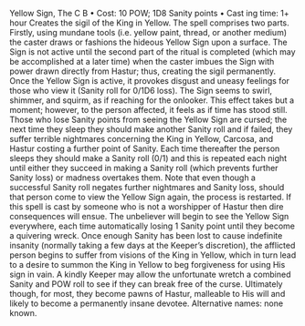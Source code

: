 Yellow Sign, The C B
• Cost:  10 POW; 1D8 Sanity points
•
 Cast
ing time: 1+ hour
Creates the sigil of the King in Yellow. The spell comprises 
two parts. Firstly, using mundane tools (i.e. yellow paint, 
thread, or another medium) the caster draws or fashions 
the hideous Yellow Sign upon a surface. The Sign is not 
active until the second part of the ritual is completed 
(which may be accomplished at a later time) when the 
caster imbues the Sign with power drawn directly from 
Hastur; thus, creating the sigil permanently.
Once the Yellow Sign is active, it provokes disgust and 
uneasy feelings for those who view it (Sanity roll for 0/1D6 
loss). The Sign seems to swirl, shimmer, and squirm, as if 
reaching for the onlooker. This effect takes but a moment; 
however, to the person affected, it feels as if time has 
stood still. 
Those who lose Sanity points from seeing the Yellow 
Sign are cursed; the next time they sleep they should 
make another Sanity roll and if failed, they suffer terrible 
nightmares concerning the King in Yellow, Carcosa, 
and Hastur costing a further point of Sanity. Each time 
thereafter the person sleeps they should make a Sanity 
roll (0/1) and this is repeated each night until either they 
succeed in making a Sanity roll (which prevents further 
Sanity loss) or madness overtakes them. Note that even 
though a successful Sanity roll negates further nightmares 
and Sanity loss, should that person come to view the Yellow 
Sign again, the process is restarted.
If this spell is cast by someone who is not a worshipper of 
Hastur then dire consequences will ensue. The unbeliever 
will begin to see the Yellow Sign everywhere, each time 
automatically losing 1 Sanity point until they become a 
quivering wreck. Once enough Sanity has been lost to 
cause indefinite insanity (normally taking a few days at the 
Keeper’s discretion), the afflicted person begins to suffer 
from visions of the King in Yellow, which in turn lead to 
a desire to summon the King in Yellow to beg forgiveness 
for using His sign in vain. A kindly Keeper may allow the 
unfortunate wretch a combined Sanity and POW roll to 
see if they can break free of the curse. Ultimately though, 
for most, they become pawns of Hastur, malleable to His 
will and likely to become a permanently insane devotee.
Alternative names: none known.
